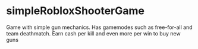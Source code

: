 # simpleRobloxShooterGame
Game with simple gun mechanics. Has gamemodes such as free-for-all and  team deathmatch. Earn cash per kill and even more per win to buy new guns
